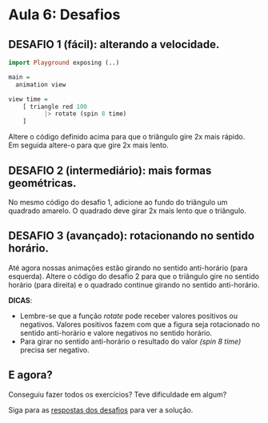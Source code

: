 # Aula 6: Desafios

## DESAFIO 1 (fácil): alterando a velocidade.

```haskell
import Playground exposing (..)

main =
  animation view

view time =
    [ triangle red 100
          |> rotate (spin 8 time)
    ]
```

Altere o código definido acima para que o triângulo gire 2x mais rápido.  
Em seguida altere-o para que gire 2x mais lento.

## DESAFIO 2 (intermediário): mais formas geométricas.

No mesmo código do desafio 1, adicione ao fundo do triângulo um
quadrado amarelo. O quadrado deve girar 2x mais lento que o triângulo.

## DESAFIO 3 (avançado): rotacionando no sentido horário.

Até agora nossas animações estão girando no sentido anti-horário
(para esquerda). Altere o código do desafio 2 para que o triângulo 
gire no sentido horário (para direita) e o quadrado continue
girando no sentido anti-horário.

__DICAS__: 
  - Lembre-se que a função *rotate* pode receber valores positivos
  ou negativos. Valores positivos fazem com que a figura seja rotacionado
  no sentido anti-horário e valore negativos no sentido horário.  
  - Para girar no sentido anti-horário o resultado do valor *(spin 8 time)*
  precisa ser negativo.

## E agora?

Conseguiu fazer todos os exercícios? Teve dificuldade em algum?

Siga para as [respostas dos desafios](/aula_6_desafios_respostas.html)
para ver a solução.

